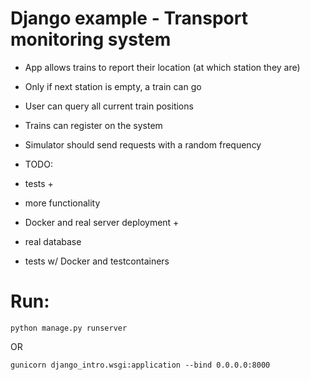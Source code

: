 # Django example - Transport monitoring system
* App allows trains to report their location (at which station they are)
* Only if next station is empty, a train can go
* User can query all current train positions
* Trains can register on the system
* Simulator should send requests with a random frequency

* TODO:
* tests +
* more functionality
* Docker and real server deployment +
* real database
* tests w/ Docker and testcontainers

# Run:
```python manage.py runserver```

OR

```gunicorn django_intro.wsgi:application --bind 0.0.0.0:8000```